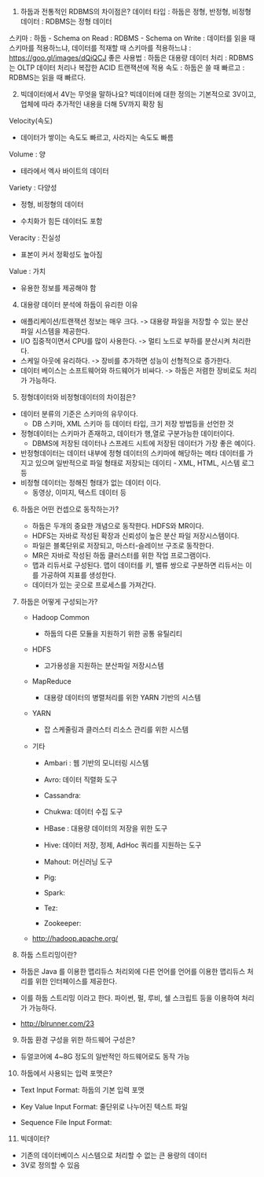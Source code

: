 1. 하둡과 전통적인 RDBMS의 차이점은?
데이터 타입
	: 하둡은 정형, 반정형, 비정형 데이터
	: RDBMS는 정형 데이터 

스키마
	: 하둡 - Schema on Read
	: RDBMS - Schema on Write
	: 데이터를 읽을 때 스키마를 적용하느냐, 데이터를 적재할 때 스키마를 적용하느냐
: https://goo.gl/images/dQiQCJ
좋은 사용법
	: 하둡은 대용량 데이터 처리
	: RDBMS는 OLTP 데이터 처리나 복잡한 ACID 트랜잭션에 적용 
속도
	: 하둡은 쓸 때 빠르고
	: RDBMS는 읽을 때 빠르다. 

2. 빅데이터에서 4V는 무엇을 말하나요?
빅데이터에 대한 정의는 기본적으로 3V이고, 업체에 따라 추가적인 내용을 더해 5V까지 확장 됨



Velocity(속도)

- 데이터가 쌓이는 속도도 빠르고, 사라지는 속도도 빠름

Volume : 양

- 테라에서 엑사 바이트의 데이터

Variety : 다양성

- 정형, 비정형의 데이터

- 수치화가 힘든 데이터도 포함

Veracity : 진실성

- 표본이 커서 정확성도 높아짐

Value : 가치

- 유용한 정보를 제공해야 함

4. 대용량 데이터 분석에 하둡이 유리한 이유
- 애플리케이션/트랜잭션 정보는 매우 크다. -> 대용량 파일을 저장할 수 있는 분산 파일 시스템을 제공한다.
- I/O 집중적이면서 CPU를 많이 사용한다.  -> 멀티 노드로 부하를 분산시켜 처리한다.
- 스케일 아웃에 유리하다. -> 장비를 추가하면 성능이 선형적으로 증가한다.
- 데이터 베이스는 소프트웨어와 하드웨어가 비싸다. -> 하둡은 저렴한 장비로도 처리가 가능하다. 

5. 정형데이터와 비정형데이터의 차이점은?
- 데이터 분류의 기준은 스키마의 유무이다.
    - DB 스키마, XML 스키마 등 데이터 타입, 크기 저장 방법등을 선언한 것
- 정형데이터는 스키마가 존재하고, 데이터가 행,열로 구분가능한 데이터이다.
    - DBMS에 저장된 데이터나 스프레드 시트에 저장된 데이터가 가장 좋은 예이다.
- 반정형데이터는 데이터 내부에 정형 데이터의 스키마에 해당하는 메타 데이터를 가지고 있으며 일반적으로 파일 형태로 저장되는 데이티
		- XML, HTML, 시스템 로그 등
- 비정형 데이터는 정해진 형태가 없는 데이터 이다.
    - 동영상, 이미지, 텍스트 데이터 등 



6. 하둡은 어떤 컨셉으로 동작하는가?
	- 하둡은 두개의 중요한 개념으로 동작한다. HDFS와 MR이다.
	- HDFS는 자바로 작성된 확장과 신뢰성이 높은 분산 파일 저장시스템이다.
	- 파일은 블록단위로 저장되고, 마스터-슬레이브 구조로 동작한다.  
	- MR은 자바로 작성된 하둡 클러스터를 위한 작업 프로그램이다. 
	- 맵과 리듀서로 구성된다. 맵이 데이터를 키, 밸류 쌍으로 구분하면 리듀서는 이를 가공하여 지표를 생성한다. 
	- 데이터가 있는 곳으로 프로세스를 가져간다. 


7. 하둡은 어떻게 구성되는가?
	- Hadoop Common
		- 하둡의 다른 모듈을 지원하기 위한 공통 유틸리티
	- HDFS
		- 고가용성을 지원하는 분산파일 저장시스템
	- MapReduce
		- 대용량 데이터의 병렬처리를 위한 YARN 기반의 시스템
	- YARN
		- 잡 스케줄링과 클러스터 리소스 관리를 위한 시스템
	- 기타

		- Ambari : 웹 기반의 모니터링 시스템

		- Avro: 데이터 직렬화 도구

		- Cassandra: 

		- Chukwa: 데이터 수집 도구

		- HBase : 대용량 데이터의 저장을 위한 도구

		- Hive: 데이터 저장, 정제, AdHoc 쿼리를 지원하는 도구

		- Mahout: 머신러닝 도구

		- Pig: 

		- Spark:

		- Tez: 

		- Zookeeper:
	- http://hadoop.apache.org/



8. 하둡 스트리밍이란?

- 하둡은 Java 를 이용한 맵리듀스 처리외에 다른 언어를 언어를 이용한 맵리듀스 처리를 위한 인터페이스를 제공한다. 

- 이를 하둡 스트리밍 이라고 한다. 파이썬, 펄, 루비, 쉘 스크립트 등을 이용하여 처리가 가능하다. 

- http://blrunner.com/23



9. 하둡 환경 구성을 위한 하드웨어 구성은?

- 듀얼코어에 4~8G 정도의 일반적인 하드웨어로도 동작 가능 



10. 하둡에서 사용되는 입력 포맷은?

- Text Input Format: 하둡의 기본 입력 포맷

- Key Value Input Format: 줄단위로 나누어진 텍스트 파일

- Sequence File Input Format: 



11. 빅데이터?
- 기존의 데이터베이스 시스템으로 처리할 수 없는 큰 용량의 데이터
- 3V로 정의할 수 있음